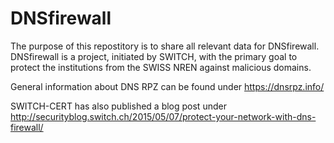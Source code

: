 # DNSfirewall
The purpose of this repostitory is to share all relevant data for DNSfirewall.
DNSfirewall is a project, initiated by SWITCH, with the primary goal to protect the institutions from the SWISS NREN against malicious domains. 

General information about DNS RPZ can be found under 
https://dnsrpz.info/

SWITCH-CERT has also published a blog post under 
http://securityblog.switch.ch/2015/05/07/protect-your-network-with-dns-firewall/
